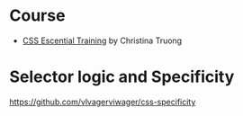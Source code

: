 # Course

- [CSS Escential Training](https://www.linkedin.com/learning/css-essential-training-3/project-overview-and-setup?u=2118065) by Christina Truong

# Selector logic and Specificity

https://github.com/vlvagerviwager/css-specificity 
